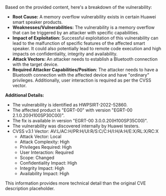 Based on the provided content, here's a breakdown of the vulnerability:

*   **Root Cause:** A memory overflow vulnerability exists in certain Huawei smart speaker products.
*   **Weaknesses/Vulnerabilities:** The vulnerability is a memory overflow that can be triggered by an attacker with specific capabilities.
*   **Impact of Exploitation:** Successful exploitation of this vulnerability can lead to the malfunction of specific features of the affected smart speaker. It could also potentially lead to remote code execution and high impacts on confidentiality, integrity and availability.
*   **Attack Vectors:** An attacker needs to establish a Bluetooth connection with the target device.
*  **Required Attacker Capabilities/Position**: The attacker needs to have a Bluetooth connection with the affected device and have "ordinary" privileges. Additionally, user interaction is required as per the CVSS vector.

**Additional Details:**

*   The vulnerability is identified as HWPSIRT-2022-52860.
*   The affected product is "EGRT-00" with version "EGRT-00 2.1.0.20(H100SP30C00)".
*   The fix is available in version "EGRT-00 3.0.0.20(H100SP35C00)".
*   The vulnerability was discovered internally by Huawei testers.
*   CVSS v3.1 Vector: AV:L/AC:H/PR:H/UI:R/S:C/C:H/I:H/A:H/E:X/RL:X/RC:X
    *   Attack Vector: Local
    *   Attack Complexity: High
    *   Privileges Required: High
    *   User Interaction: Required
    *   Scope: Changed
    *   Confidentiality Impact: High
    *   Integrity Impact: High
    *   Availability Impact: High

This information provides more technical detail than the original CVE description placeholder.